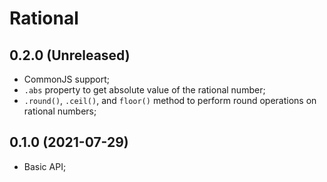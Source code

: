 # Rational

## 0.2.0 (Unreleased)

- CommonJS support;
- `.abs` property to get absolute value of the rational number;
- `.round()`, `.ceil()`, and `floor()` method to perform round operations on rational numbers;

## 0.1.0 (2021-07-29)

- Basic API;